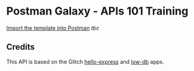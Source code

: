 # Postman Galaxy - APIs 101 Training

[Import the template into Postman]() _tbc_

## Credits

This API is based on the Glitch [hello-express](https://glitch.com/~hello-express) and [low-db](https://glitch.com/~low-db) apps.
